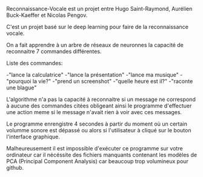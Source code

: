 Reconnaissance-Vocale est un projet entre Hugo Saint-Raymond, Aurélien Buck-Kaeffer et Nicolas Pengov.

C'est un projet basé sur le deep learning pour faire de la reconnaissance vocale.

On a fait apprendre à un arbre de réseaux de neuronnes la capacité de reconnaitre 7 commandes différentes.

Liste des commandes:

-"lance la calculatrice"
-"lance la présentation"
-"lance ma musique"
-"pourquoi la vie?"
-"prend un screenshot"
-"quelle heure est il?"
-"raconte une blague"

L'algorithme n'a pas la capacité à reconnaitre si un message ne correspond à aucune des commandes citées obligeant ainsi le programme d'effectuer une action meme si le message n'avait rien à voir avec ces messages.

Le programme enrengistre 4 secondes à partir du moment où un certain volumme sonore est dépassé ou alors si l'utilisateur à cliqué sur le bouton l'interface graphique.

Malheureusement il est impossible d'exécuter ce programme sur votre ordinateur car il nécéssite des fichiers manquants contenant les modèles de PCA (Principal Component Analysis) car beaucoup trop volumineux pour github.
